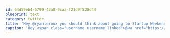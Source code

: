 ```yaml
---
id: 64d59eb4-6799-43a8-9caa-f21d9f528d44
blueprint: text
category: twitter
title: 'Hey @ryanleroux you should think about going to Startup Weekend Vancouver. It was really short on designers last year.'
caption: 'Hey <span class="username username_linked">@<a href="https://twitter.com/ryanleroux" title="Ryan Le Roux">ryanleroux</a></span> you should think about going to Startup Weekend Vancouver. It was really short on designers last year.'
---
```


